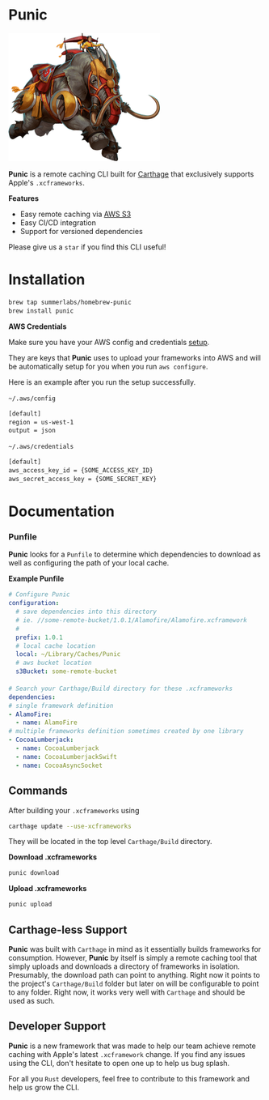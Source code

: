 # Punic

![elephant](assets/elephant_2.png) 

**Punic** is a remote caching CLI built for [Carthage](https://github.com/Carthage/Carthage)
that exclusively supports Apple's `.xcframeworks`.

**Features**
- Easy remote caching via [AWS S3](https://aws.amazon.com/s3/)
- Easy CI/CD integration
- Support for versioned dependencies

Please give us a `star` if you find this CLI useful!


# Installation

```bash
brew tap summerlabs/homebrew-punic
brew install punic
```

**AWS Credentials**

Make sure you have your AWS config and credentials [setup](https://docs.aws.amazon.com/cli/latest/userguide/cli-configure-files.html).

They are keys that **Punic** uses to upload your frameworks into AWS
and will be automatically setup for you when you run `aws configure`.

Here is an example after you run the setup successfully.

`~/.aws/config`
```bash
[default]
region = us-west-1
output = json
```
`~/.aws/credentials`
```bash
[default]
aws_access_key_id = {SOME_ACCESS_KEY_ID}
aws_secret_access_key = {SOME_SECRET_KEY}
```



# Documentation

### Punfile

**Punic** looks for a `Punfile` to determine which dependencies to download 
as well as configuring the path of your local cache.


**Example Punfile**

```yaml
# Configure Punic
configuration:
  # save dependencies into this directory
  # ie. //some-remote-bucket/1.0.1/Alamofire/Alamofire.xcframework
  # 
  prefix: 1.0.1
  # local cache location
  local: ~/Library/Caches/Punic
  # aws bucket location
  s3Bucket: some-remote-bucket
  
# Search your Carthage/Build directory for these .xcframeworks
dependencies:
# single framework definition
- AlamoFire:
  - name: AlamoFire
# multiple frameworks definition sometimes created by one library
- CocoaLumberjack:
  - name: CocoaLumberjack
  - name: CocoaLumberjackSwift
  - name: CocoaAsyncSocket
```

## Commands

After building your `.xcframeworks` using 
```bash
carthage update --use-xcframeworks
```
They will be located in the top level `Carthage/Build` directory.

**Download .xcframeworks**
```bash
punic download
```
**Upload .xcframeworks**
```bash
punic upload
```

## Carthage-less Support

**Punic** was built with `Carthage` in mind as it essentially builds frameworks
for consumption. However, **Punic** by itself is simply a remote caching tool that simply 
uploads and downloads a directory of frameworks in isolation. Presumably, the download path
can point to anything. Right now it points to the project's `Carthage/Build` folder
but later on will be configurable to point to any folder. Right now, it works very
well with `Carthage` and should be used as such.

## Developer Support

**Punic** is a new framework that was made to help our team
achieve remote caching with Apple's latest `.xcframework` change.
If you find any issues using the CLI, don't hesitate to open one up 
to help us bug splash.

For all you `Rust` developers, feel free to contribute to this framework
and help us grow the CLI.




